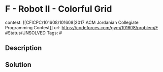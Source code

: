 # F - Robot II - Colorful Grid

contest: [[CFICPC/101608/101608|2017 ACM Jordanian Collegiate Programming Contest]]
url: https://codeforces.com/gym/101608/problem/F
#Status/UNSOLVED
Tags: #

## Description

## Solution

